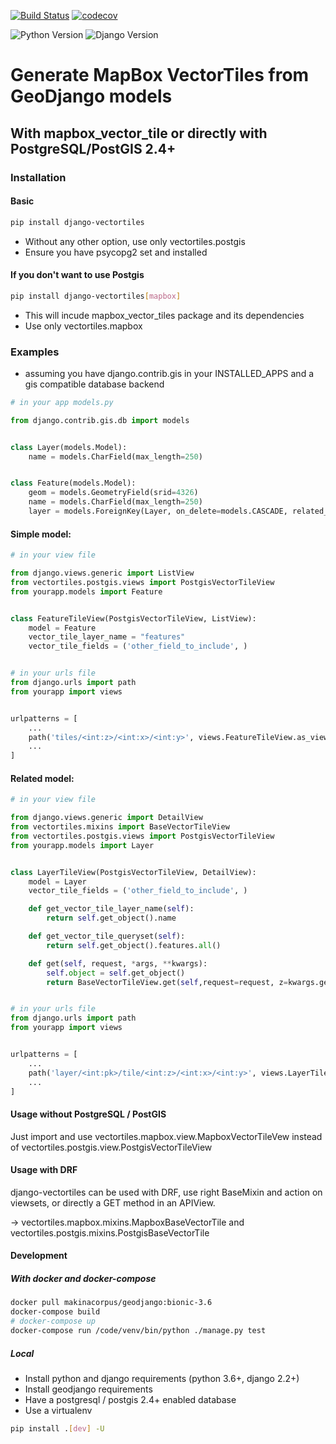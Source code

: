[![Build Status](https://travis-ci.org/submarcos/django-vectortiles.svg?branch=master)](https://travis-ci.org/submarcos/django-vectortiles/)
[![codecov](https://codecov.io/gh/submarcos/django-vectortiles/branch/master/graph/badge.svg)](https://codecov.io/gh/submarcos/django-vectortiles)

![Python Version](https://img.shields.io/badge/python-%3E%3D%203.6-blue.svg)
![Django Version](https://img.shields.io/badge/django-%3E%3D%202.2-blue.svg)

# Generate MapBox VectorTiles from GeoDjango models

## With mapbox_vector_tile or directly with PostgreSQL/PostGIS 2.4+


### Installation

#### Basic
```bash
pip install django-vectortiles
```

* Without any other option, use only vectortiles.postgis
* Ensure you have psycopg2 set and installed

#### If you don't want to use Postgis
```bash
pip install django-vectortiles[mapbox]
```
* This will incude mapbox_vector_tiles package and its dependencies
* Use only vectortiles.mapbox

### Examples

* assuming you have django.contrib.gis in your INSTALLED_APPS and a gis compatible database backend

```python
# in your app models.py

from django.contrib.gis.db import models


class Layer(models.Model):
    name = models.CharField(max_length=250)


class Feature(models.Model):
    geom = models.GeometryField(srid=4326)
    name = models.CharField(max_length=250)
    layer = models.ForeignKey(Layer, on_delete=models.CASCADE, related_name='features')
```


#### Simple model:

```python
# in your view file

from django.views.generic import ListView
from vectortiles.postgis.views import PostgisVectorTileView
from yourapp.models import Feature


class FeatureTileView(PostgisVectorTileView, ListView):
    model = Feature
    vector_tile_layer_name = "features"
    vector_tile_fields = ('other_field_to_include', )


# in your urls file
from django.urls import path
from yourapp import views


urlpatterns = [
    ...
    path('tiles/<int:z>/<int:x>/<int:y>', views.FeatureTileView.as_view(), name="feature-tile"),
    ...
]
```

#### Related model:

```python
# in your view file

from django.views.generic import DetailView
from vectortiles.mixins import BaseVectorTileView
from vectortiles.postgis.views import PostgisVectorTileView
from yourapp.models import Layer


class LayerTileView(PostgisVectorTileView, DetailView):
    model = Layer
    vector_tile_fields = ('other_field_to_include', )

    def get_vector_tile_layer_name(self):
        return self.get_object().name

    def get_vector_tile_queryset(self):
        return self.get_object().features.all()

    def get(self, request, *args, **kwargs):
        self.object = self.get_object()
        return BaseVectorTileView.get(self,request=request, z=kwargs.get('z'), x=kwargs.get('x'), y=kwargs.get('y'))


# in your urls file
from django.urls import path
from yourapp import views


urlpatterns = [
    ...
    path('layer/<int:pk>/tile/<int:z>/<int:x>/<int:y>', views.LayerTileView.as_view(), name="layer-tile"),
    ...
]
```

#### Usage without PostgreSQL / PostGIS

Just import and use vectortiles.mapbox.view.MapboxVectorTileVew instead of vectortiles.postgis.view.PostgisVectorTileView

#### Usage with DRF

django-vectortiles can be used with DRF, use right BaseMixin and action on viewsets, or directly a GET method in an APIView.

-> vectortiles.mapbox.mixins.MapboxBaseVectorTile and vectortiles.postgis.mixins.PostgisBaseVectorTile

#### Development

##### With docker and docker-compose

```bash
docker pull makinacorpus/geodjango:bionic-3.6
docker-compose build
# docker-compose up
docker-compose run /code/venv/bin/python ./manage.py test
```

##### Local

* Install python and django requirements (python 3.6+, django 2.2+)
* Install geodjango requirements
* Have a postgresql / postgis 2.4+ enabled database
* Use a virtualenv
```bash
pip install .[dev] -U
```
